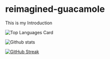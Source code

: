 # reimagined-guacamole
This is my Introduction

![Top Languages Card](https://github-readme-stats.vercel.app/api/top-langs/?username=DarkStarStrix)

![Github stats](https://github-readme-stats.vercel.app/api?username=DarkStarStrix&theme=highcontrast&show_icons=true&count_private=true)

[![GitHub Streak](http://github-readme-streak-stats.herokuapp.com?user=DarkStarStrix&theme=dark&background=000000)](https://git.io/streak-stats)
